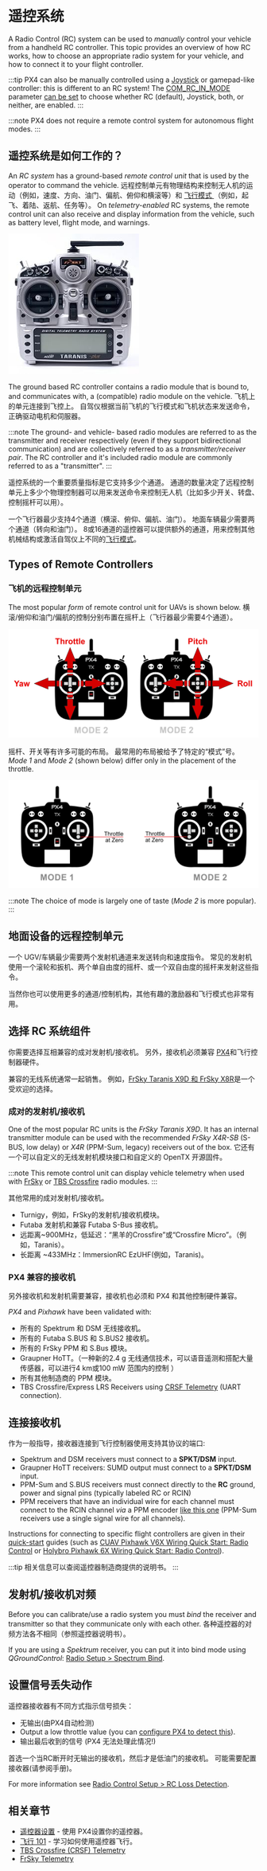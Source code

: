 # 遥控系统

A Radio Control (RC) system can be used to *manually* control your vehicle from a handheld RC controller. This topic provides an overview of how RC works, how to choose an appropriate radio system for your vehicle, and how to connect it to your flight controller.

:::tip PX4 can also be manually controlled using a [Joystick](../config/joystick.md) or gamepad-like controller:  this is different to an RC system! The [COM_RC_IN_MODE](../advanced_config/parameter_reference.md#COM_RC_IN_MODE) parameter [can be set](../advanced_config/parameters.md) to choose whether RC (default), Joystick, both, or neither, are enabled. :::

:::note
PX4 does not require a remote control system for autonomous flight modes.
:::

## 遥控系统是如何工作的？

An *RC system* has a ground-based *remote control unit* that is used by the operator to command the vehicle. 远程控制单元有物理结构来控制无人机的运动（例如，速度、方向、油门、偏航、俯仰和横滚等）和 [飞行模式 ](../flight_modes/README.md)（例如，起飞、着陆、返航、任务等）。 On *telemetry-enabled* RC systems, the remote control unit can also receive and display information from the vehicle, such as battery level, flight mode, and warnings.

![Taranis X9D Transmitter](../../assets/hardware/transmitters/frsky_taranis_x9d_transmitter.jpg)

The ground based RC controller contains a radio module that is bound to, and communicates with, a (compatible) radio module on the vehicle. 飞机上的单元连接到飞控上。 自驾仪根据当前飞机的飞行模式和飞机状态来发送命令，正确驱动电机和伺服器。

<!-- image showing the different parts here would be nice -->

:::note
The ground- and vehicle- based radio modules are referred to as the transmitter and receiver respectively (even if they support bidirectional communication) and are collectively referred to as a *transmitter/receiver pair*. The RC controller and it's included radio module are commonly referred to as a "transmitter". :::

遥控系统的一个重要质量指标是它支持多少个通道。 通道的数量决定了远程控制单元上多少个物理控制器可以用来发送命令来控制无人机（比如多少开关、转盘、控制摇杆可以用）。

一个飞行器最少支持4个通道（横滚、俯仰、偏航、油门）。 地面车辆最少需要两个通道（转向和油门）。 8或16通道的遥控器可以提供额外的通道，用来控制其他机械结构或激活自驾仪上不同的[飞行模式](../flight_modes/README.md)。

## Types of Remote Controllers

<a id="transmitter_modes"></a>

### 飞机的远程控制单元

The most popular *form* of remote control unit for UAVs is shown below. 横滚/俯仰和油门/偏航的控制分别布置在摇杆上（飞行器最少需要4个通道）。

![RC Basic Commands](../../assets/flying/rc_basic_commands.png)

摇杆、开关等有许多可能的布局。 最常用的布局被给予了特定的“模式”号。 *Mode 1* and *Mode 2* (shown below) differ only in the placement of the throttle.

![Mode1-Mode2](../../assets/concepts/mode1_mode2.png)

:::note
The choice of mode is largely one of taste (*Mode 2* is more popular). :::

## 地面设备的远程控制单元

一个 UGV/车辆最少需要两个发射机通道来发送转向和速度指令。 常见的发射机使用一个滚轮和扳机、两个单自由度的摇杆、或一个双自由度的摇杆来发射这些指令。

当然你也可以使用更多的通道/控制机构，其他有趣的激励器和飞行模式也非常有用。


## 选择 RC 系统组件

你需要选择互相兼容的成对发射机/接收机。 另外，接收机必须兼容 [PX4](#compatible_receivers)和飞行控制器硬件。

兼容的无线系统通常一起销售。 例如，[FrSky Taranis X9D 和 FrSky X8R](https://hobbyking.com/en_us/frsky-2-4ghz-accst-taranis-x9d-plus-and-x8r-combo-digital-telemetry-radio-system-mode-2.html?___store=en_us)是一个受欢迎的选择。


### 成对的发射机/接收机

One of the most popular RC units is the *FrSky Taranis X9D*. It has an internal transmitter module can be used with the recommended *FrSky X4R-SB* (S-BUS, low delay) or *X4R* (PPM-Sum, legacy) receivers out of the box. 它还有一个可以自定义的无线发射机模块接口和自定义的 OpenTX 开源固件。

:::note
This remote control unit can display vehicle telemetry when used with [FrSky](../peripherals/frsky_telemetry.md) or [TBS Crossfire](../telemetry/crsf_telemetry.md) radio modules. :::

其他常用的成对发射机/接收机。

* Turnigy，例如，FrSky的发射机/接收机模块。
* Futaba 发射机和兼容 Futaba S-Bus 接收机。
* 远距离~900MHz，低延迟：“黑羊的Crossfire”或“Crossfire Micro”。（例如，Taranis）。
* 长距离 ~433MHz：ImmersionRC EzUHF(例如，Taranis)。


<a id="compatible_receivers"></a>

### PX4 兼容的接收机

另外接收机和发射机需要兼容，接收机也必须和 PX4 和其他控制硬件兼容。

*PX4* and *Pixhawk* have been validated with:

- 所有的 Spektrum 和 DSM 无线接收机。
- 所有的 Futaba S.BUS 和 S.BUS2 接收机。
- 所有的 FrSky PPM 和 S.Bus 模块。
- Graupner HoTT。（一种新的2.4 g 无线通信技术，可以语音遥测和搭配大量传感器，可以进行4 km或100 mW 范围内的控制 ）
- 所有其他制造商的 PPM 模块。
- TBS Crossfire/Express LRS Receivers using [CRSF Telemetry](../telemetry/crsf_telemetry.md) (UART connection).


## 连接接收机

作为一般指导，接收器连接到飞行控制器使用支持其协议的端口:

- Spektrum and DSM receivers must connect to a **SPKT/DSM** input.
- Graupner HoTT receivers: SUMD output must connect to a **SPKT/DSM** input.
- PPM-Sum and S.BUS receivers must connect directly to the **RC** ground, power and signal pins (typically labeled RC or RCIN)
- PPM receivers that have an individual wire for each channel must connect to the RCIN channel *via* a PPM encoder [like this one](http://www.getfpv.com/radios/radio-accessories/holybro-ppm-encoder-module.html) (PPM-Sum receivers use a single signal wire for all channels).

Instructions for connecting to specific flight controllers are given in their [quick-start](../assembly/README.md) guides (such as [CUAV Pixhawk V6X Wiring Quick Start: Radio Control](../assembly/quick_start_cuav_pixhawk_v6x.md#radio-control) or [Holybro Pixhawk 6X Wiring Quick Start: Radio Control](../assembly/quick_start_pixhawk6x.md#radio-control)).

:::tip
相关信息可以查阅遥控器制造商提供的说明书。
:::

<a id="binding"></a>

## 发射机/接收机对频

Before you can calibrate/use a radio system you must *bind* the receiver and transmitter so that they communicate only with each other. 各种遥控器的对频方法各不相同（参照遥控器说明书）。

If you are using a *Spektrum* receiver, you can put it into bind mode using *QGroundControl*: [Radio Setup > Spectrum Bind](../config/radio.md#spectrum-bind).

## 设置信号丢失动作

遥控器接收器有不同方式指示信号损失：
- 无输出(由PX4自动检测)
- Output a low throttle value (you can [configure PX4 to detect this](../config/radio.md#rc-loss-detection)).
- 输出最后收到的信号 (PX4 无法处理此情况!)

首选一个当RC断开时无输出的接收机，然后才是低油门的接收机。 可能需要配置接收器(请参阅手册)。

For more information see [Radio Control Setup > RC Loss Detection](../config/radio.md#rc-loss-detection).


## 相关章节

* [遥控器设置](../config/radio.md) - 使用 PX4设置你的遥控器。
* [飞行 101](../flying/basic_flying.md) - 学习如何使用遥控器飞行。
* [TBS Crossfire (CRSF) Telemetry](../telemetry/crsf_telemetry.md)
* [FrSky Telemetry](../peripherals/frsky_telemetry.md)